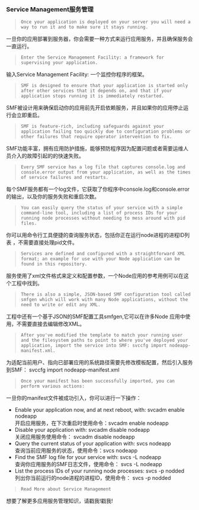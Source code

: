 ### Service Management服务管理

>`Once your application is deployed on your server you will need a way to run it and to make sure it stays running.`  

一旦你的应用部署到服务器，你会需要一种方式来运行应用服务，并且确保服务会一直运行。  
>`Enter the Service Management Facility: a framework for supervising your application.`  

输入Service Management Facility: 一个监控你程序的框架。  
>`SMF is designed to ensure that your application is started only after other services that it depends on, and that if your application stops running it is immediately restarted.`  

SMF被设计用来确保启动你的应用前先开启依赖服务，并且如果你的应用停止运行会立即重启。  

>`SMF is feature-rich, including safeguards against your application failing too quickly due to configuration problems or other failures that require operator intervention to fix.`  

SMF功能丰富，拥有应用防护措施，能够预防程序因为配置问题或者需要运维人员介入的故障引起的的快速失败。  
>`Every SMF service has a log file that captures console.log and console.error output from your application, as well as the times of service failures and restarts.`  

每个SMF服务都有一个log文件，它获取了你程序中console.log和console.error的输出，以及你的服务失败和重启次数。  
>`You can easily query the status of your service with a simple command-line tool, including a list of process IDs for your running node processes without needing to mess around with pid files.`  

你可以用命令行工具便捷的查询服务状态，包括你正在运行node进程的进程ID列表 ，不需要直接处理pid文件。  


>`Services are defined and configured with a straightforward XML format; an example for use with your Node application can be found in this repository.`  

服务使用了xml文件格式来定义和配置参数，一个Node应用的参考用例可以在这个工程中找到。  
>`There is also a simple, JSON-based SMF configuration tool called smfgen which will work with many Node applications, without the need to write or edit any XML.`  

工程中还有一个基于JSON的SMF配置工具smfgen,它可以在许多Node 应用中使用，不需要直接去编辑修改XML。   


>`After you've modified the template to match your running user and the filesystem paths to point to where you've deployed your application, import the service into SMF: svccfg import nodeapp-manifest.xml.`  

为适配当前用户、指向已部署应用的系统路径需要先修改模板配置，然后引入服务到SMF： svccfg import nodeapp-manifest.xml  
>`Once your manifest has been successfully imported, you can perform various actions:`  

一旦你的manifest文件被成功引入，你可以进行一下操作：  

   * Enable your application now, and at next reboot, with: svcadm enable nodeapp  
     开启应用服务，在下次重启时使用命令：svcadm enable nodeapp  
   * Disable your application with: svcadm disable nodeapp  
     关闭应用服务使用命令： svcadm disable nodeapp  
   * Query the current status of your application with: svcs nodeapp  
     查询当前应用服务的状态，使用命令：svcs nodeapp  
   * Find the SMF log file for your service with: svcs -L nodeapp  
     查询你应用服务的SMF日志文件，使用命令： svcs -L nodeapp  
   * List the process IDs of your running node processes: svcs -p nodded  
     列出你当前运行的node进程的进程ID，使用命令： svcs -p nodded  

>`Read More about Service Management`  

想要了解更多应用服务管理知识，请戳我!戳我!
